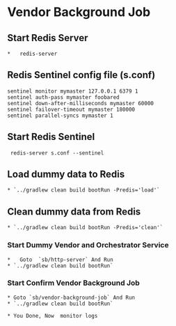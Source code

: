 # Vendor Background Job

## Start Redis Server
    *   redis-server

## Redis Sentinel config file (s.conf)
    sentinel monitor mymaster 127.0.0.1 6379 1
    sentinel auth-pass mymaster foobared
    sentinel down-after-milliseconds mymaster 60000
    sentinel failover-timeout mymaster 180000
    sentinel parallel-syncs mymaster 1

## Start Redis Sentinel
     redis-server s.conf --sentinel

## Load dummy data to Redis

    * `../gradlew clean build bootRun -Predis='load'`


## Clean dummy data from Redis


    * `../gradlew clean build bootRun -Predis='clean'`


### Start Dummy Vendor and Orchestrator Service

    *   Goto  `sb/http-server` And Run
    * `../gradlew clean build bootRun`


### Start Confirm Vendor Background Job

    * Goto `sb/vendor-background-job` And Run
    * `../gradlew clean build bootRun`

    * You Done, Now  monitor logs
